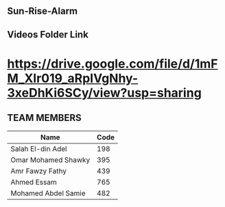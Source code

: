 ## Sun-Rise-Alarm

## Videos Folder Link 
# https://drive.google.com/file/d/1mFM_Xlr019_aRpIVgNhy-3xeDhKi6SCy/view?usp=sharing

## TEAM MEMBERS    
|      Name    |      Code     |
| ------------ | ------------- |
| Salah El-din Adel | 198      |
| Omar Mohamed Shawky | 395    |
| Amr Fawzy Fathy | 439        |
| Ahmed Essam | 765            |
| Mohamed Abdel Samie | 482    |
